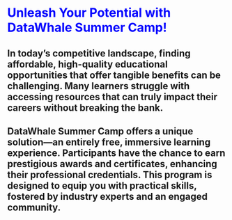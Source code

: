 


# <span style="color: blue;"> Unleash Your Potential with DataWhale Summer Camp!</span>
## In today’s competitive landscape, finding affordable, high-quality educational opportunities that offer tangible benefits can be challenging. Many learners struggle with accessing resources that can truly impact their careers without breaking the bank.
## DataWhale Summer Camp offers a unique solution—an entirely free, immersive learning experience. Participants have the chance to earn prestigious awards and certificates, enhancing their professional credentials. This program is designed to equip you with practical skills, fostered by industry experts and an engaged community.
